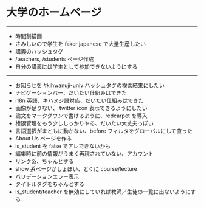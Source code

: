 # 大学のホームページ

-----------------------------------------------------------------------
* 時間割描画
* さみしいので学生を faker japanese で大量生産したい
* 講義のハッシュタグ
* /teachers, /students ページ作成
* 自分の講義には学生として参加できないようにする
-----------------------------------------------------------------------
* お知らせを #kihwanuji-univ ハッシュタグの検索結果にしたい
* ナビゲーションバー、だいたい仕組みはできた
* i18n 英語、キハヌジ語対応、だいたい仕組みはできた
* 画像が足りない、 twitter icon 表示できるようにしたい
* 論文をマークダウンで書けるように、redcarpet を導入
* 権限管理をもう少ししっかりやる、だいたい大丈夫っぽい
* 言語選択がまともに動かない、before フィルタをグローバルにして直った
* About Us ページを作る
* is_student を false でアレできないかも
* 編集時に前の情報がうまく再現されていない、アカウント
* リンク系、ちゃんとする
* show 系ページがしょぼい、とくに course/lecture
* バリデーションエラー表示
* タイトルタグをちゃんとする
* is_student/teacher を無効にしていれば教師／生徒の一覧に出ないようにする
